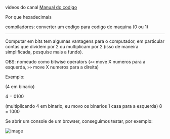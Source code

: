 videos do canal [Manual do codigo](https://www.youtube.com/playlist?list=PLLFRf_pkM7b7fHUHJaExLmE4FmVHnFU_B)

Por que hexadecimais

compiladores: converter um codigo para codigo de maquina (0 ou 1)

______________________________________

Computar em bits tem algumas vantagens para o computador, em particular contas que dividem por 2 ou multiplicam por 2 (isso de maneira simplificada, pesquise mais a fundo).

OBS: nomeado como bitwise operators (`<<` move X numeros para a esquerda, `>>` move X numeros para a direita)

Exemplo:

(4 em binario)

4 = 0100

(multiplicando 4 em binario, eu movo os binarios 1 casa para a esquerda)
8 = 1000

Se abrir um console de um browser, conseguimos testar, por exemplo:

![image](https://github.com/Thomaz-Peres/Theme/assets/58439854/ed05b193-7fe8-4710-83b8-d986d2769163)